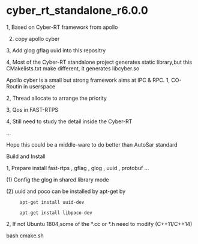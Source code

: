 # cyber_rt_standalone_r6.0.0
1, Based on Cyber-RT framework from apollo

2. copy apollo cyber

3, Add glog gflag uuid into this repositry

4, Most of the Cyber-RT standalone project generates static library,but this CMakelists.txt make different, it generates libcyber.so

Apollo cyber is a small but strong framework aims at IPC & RPC.
1, CO-Routin in userspace

2, Thread allocate to arrange the priority

3, Qos in FAST-RTPS

4, Still need to study the detail inside the Cyber-RT

...

Hope this could be a middle-ware to do better than AutoSar standard

Build and Install 

1, Prepare install fast-rtps , gflag , glog , uuid , protobuf ...

   (1) Config the glog in shared library mode

   (2) uuid and poco can be installed by apt-get by 

         apt-get install uuid-dev

         apt-get install libpoco-dev

2, If not Ubuntu 1804,some of the *.cc or *.h need to modify (C++11/C++14)

bash cmake.sh

